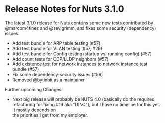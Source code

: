 # Release Notes for Nuts 3.1.0

The latest 3.1.0 release for Nuts contains some new tests contributed by @marcom4tinez 
and @sevigrimm, and fixes some security (dependency) issues.

* Add test bundle for ARP table testing (#57)
* Add test bundle for VLAN testing (#57, #29)
* Add test bundle for Config testing (startup vs. running config) (#57)
* Add count tests for CDP/LLDP neighbors (#57)
* Add existence test for network instances to network instance test bundle (#57)
* Fix some dependency-security issues (#56)
* Removed @bytinbit as a maintainer

Further upcoming Changes:
* Next big release will probably be NUTS 4.0 (basically do the required refactoring for 
  fixing #19 aka "DINO"), but I have no  timeline for this yet. It mostly depends on  
  the priorities I get from my employer.

